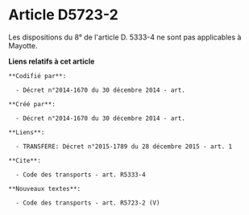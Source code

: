 # Article D5723-2

Les dispositions du 8° de l'article D. 5333-4 ne sont pas applicables à Mayotte.

**Liens relatifs à cet article**

	**Codifié par**:

	  - Décret n°2014-1670 du 30 décembre 2014 - art.

	**Créé par**:

	  - Décret n°2014-1670 du 30 décembre 2014 - art.

	**Liens**:

	  - TRANSFERE: Décret n°2015-1789 du 28 décembre 2015 - art. 1

	**Cite**:

	  - Code des transports - art. R5333-4

	**Nouveaux textes**:

	  - Code des transports - art. R5723-2 (V)
